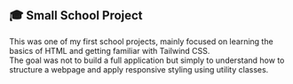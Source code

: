## 🎓 Small School Project

This was one of my first school projects, mainly focused on learning the basics of HTML and getting familiar with Tailwind CSS.  
The goal was not to build a full application but simply to understand how to structure a webpage and apply responsive styling using utility classes.
